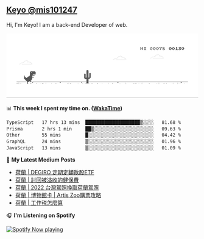## [Keyo @mis101247](https://github.com/mis101247/mis101247.github.io)

Hi, I'm Keyo! I am a back-end Developer of web. 


![image](https://github.com/mis101247/mis101247/blob/master/dino.gif)

📊 **This week I spent my time on. ([WakaTime](https://wakatime.com/@66242878-3a41-446c-852d-cafde411a834))**
<!--START_SECTION:waka-->

```txt
TypeScript   17 hrs 13 mins  ████████████████████▒░░░░   81.68 %
Prisma       2 hrs 1 min     ██▒░░░░░░░░░░░░░░░░░░░░░░   09.63 %
Other        55 mins         █░░░░░░░░░░░░░░░░░░░░░░░░   04.42 %
GraphQL      24 mins         ▒░░░░░░░░░░░░░░░░░░░░░░░░   01.96 %
JavaScript   13 mins         ▒░░░░░░░░░░░░░░░░░░░░░░░░   01.09 %
```

<!--END_SECTION:waka-->

📕 **My Latest Medium Posts**

<!-- BLOG-POST-LIST:START -->
- [荷蘭 | DEGIRO 定期定額歐股ETF](https://medium.com/mis101247/%E8%8D%B7%E8%98%AD-degiro-%E5%AE%9A%E6%9C%9F%E5%AE%9A%E9%A1%8D%E6%AD%90%E8%82%A1etf-14c2094b265b?source=rss-1d2d8876197b------2)
- [荷蘭 | 討回被溢收的健保費](https://medium.com/mis101247/%E8%8D%B7%E8%98%AD-%E8%A8%8E%E5%9B%9E%E8%A2%AB%E6%BA%A2%E6%94%B6%E7%9A%84%E5%81%A5%E4%BF%9D%E8%B2%BB-231fa3d51eb5?source=rss-1d2d8876197b------2)
- [荷蘭 | 2022 台灣駕照換取荷蘭駕照](https://medium.com/mis101247/%E8%8D%B7%E8%98%AD-2022-%E5%8F%B0%E7%81%A3%E9%A7%95%E7%85%A7%E6%8F%9B%E5%8F%96%E8%8D%B7%E8%98%AD%E9%A7%95%E7%85%A7-7c836f5063b8?source=rss-1d2d8876197b------2)
- [荷蘭 | 博物館卡 | Artis Zoo購票攻略](https://medium.com/mis101247/%E8%8D%B7%E8%98%AD-%E5%8D%9A%E7%89%A9%E9%A4%A8%E5%8D%A1-artis-zoo%E8%B3%BC%E7%A5%A8%E6%94%BB%E7%95%A5-9a67b22c62c?source=rss-1d2d8876197b------2)
- [荷蘭 | 工作税怎麼算](https://medium.com/mis101247/%E8%8D%B7%E8%98%AD%E5%B7%A5%E4%BD%9C%E7%A8%8E%E6%80%8E%E9%BA%BC%E7%AE%97-bc320d353469?source=rss-1d2d8876197b------2)
<!-- BLOG-POST-LIST:END -->

🎧 **I'm Listening on Spotify**

[<img src="https://spotify-now-playing-nu.vercel.app/api/spotify-playing" alt="Spotify Now playing" width="50%" />](https://open.spotify.com/user/21dqdh3gswmbyofjbihypdqba)
